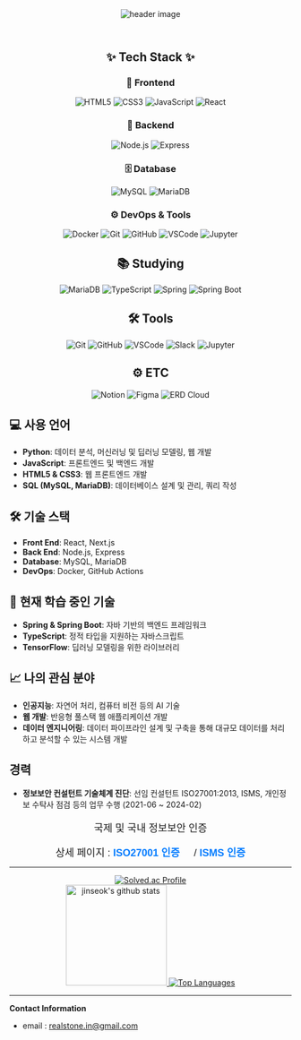<header>
  <div align="center">
    <img src="https://capsule-render.vercel.app/api?type=venom&color=CCFFFF&height=300&section=header&text=Jinseok's_GitHub&fontSize=40" alt="header image"/>
  </div>
</header>

<body>
<div align="center">

## ✨ Tech Stack ✨

### 🎨 Frontend
<img alt="HTML5" src="https://img.shields.io/badge/HTML5-E34F26.svg?&style=flat-square&logo=HTML5&logoColor=white"/>
<img alt="CSS3" src="https://img.shields.io/badge/CSS3-1572B6.svg?&style=flat-square&logo=CSS3&logoColor=white"/>
<img alt="JavaScript" src="https://img.shields.io/badge/JavaScript-F7DF1E.svg?&style=flat-square&logo=JavaScript&logoColor=white"/>
<img alt="React" src="https://img.shields.io/badge/React-61DAFB.svg?&style=flat-square&logo=React&logoColor=white"/>

### 🔧 Backend
<img alt="Node.js" src="https://img.shields.io/badge/Node.js-339933.svg?&style=flat-square&logo=Node.js&logoColor=white"/>
<img alt="Express" src="https://img.shields.io/badge/Express-000000.svg?&style=flat-square&logo=Express&logoColor=white"/>

### 🗄️ Database
<img alt="MySQL" src="https://img.shields.io/badge/MySQL-4479A1.svg?&style=flat-square&logo=MySQL&logoColor=white"/>
<img alt="MariaDB" src="https://img.shields.io/badge/MariaDB-003545.svg?&style=flat-square&logo=MariaDB&logoColor=white"/>

### ⚙️ DevOps & Tools
<img alt="Docker" src="https://img.shields.io/badge/Docker-2496ED.svg?&style=flat-square&logo=Docker&logoColor=white"/>
<img alt="Git" src="https://img.shields.io/badge/Git-F05032.svg?&style=flat-square&logo=Git&logoColor=white"/>
<img alt="GitHub" src="https://img.shields.io/badge/GitHub-181717.svg?&style=flat-square&logo=GitHub&logoColor=white"/>
<img alt="VSCode" src="https://img.shields.io/badge/VSCode-007ACC.svg?&style=flat-square&logo=VisualStudioCode&logoColor=white"/>
<img alt="Jupyter" src="https://img.shields.io/badge/Jupyter-F37626.svg?&style=flat-square&logo=Jupyter&logoColor=white"/>

</div>

<div align="center">

## 📚 Studying

<img alt="MariaDB" src ="https://img.shields.io/badge/mariadb-003545.svg?&style=flat-square&logo=MariaDB&logoColor=white"/>
<img alt="TypeScript" src ="https://img.shields.io/badge/TypeScript-007ACC.svg?&style=flat-square&logo=TypeScript&logoColor=white"/>
<img alt="Spring" src ="https://img.shields.io/badge/Spring-6DB33F.svg?&style=flat-square&logo=Spring&logoColor=white"/>
<img alt="Spring Boot" src="https://img.shields.io/badge/Spring%20Boot-6DB33F.svg?&style=flat-square&logo=Spring%20Boot&logoColor=white"/>

</div>

<div align="center">

## 🛠 Tools

<img alt="Git" src ="https://img.shields.io/badge/Git-F05032.svg?&style=flat-square&logo=Git&logoColor=white"/>
<img alt="GitHub" src ="https://img.shields.io/badge/GitHub-181717.svg?&style=flat-square&logo=GitHub&logoColor=white"/>
<img alt="VSCode" src ="https://img.shields.io/badge/VSCode-007ACC.svg?&style=flat-square&logo=VisualStudioCode&logoColor=white"/>
<img alt="Slack" src ="https://img.shields.io/badge/Slack-4A154B.svg?&style=flat-square&logo=Slack&logoColor=white"/>
<img alt="Jupyter" src ="https://img.shields.io/badge/Jupyter-F37626.svg?&style=flat-square&logo=Jupyter&logoColor=white"/>

</div>
<div align="center">

## ⚙️ ETC

<img alt="Notion" src="https://img.shields.io/badge/Notion-000000.svg?&style=flat-square&logo=Notion&logoColor=white"/>
<img alt="Figma" src="https://img.shields.io/badge/Figma-F24E1E.svg?&style=flat-square&logo=Figma&logoColor=white"/>
<img alt="ERD Cloud" src="https://img.shields.io/badge/ERD%20Cloud-5C2D91.svg?&style=flat-square&logoColor=white"/>

</div>
  <div>
    
## 💻 사용 언어

- **Python**: 데이터 분석, 머신러닝 및 딥러닝 모델링, 웹 개발
- **JavaScript**: 프론트엔드 및 백엔드 개발
- **HTML5 & CSS3**: 웹 프론트엔드 개발
- **SQL (MySQL, MariaDB)**: 데이터베이스 설계 및 관리, 쿼리 작성

## 🛠 기술 스택

- **Front End**: React, Next.js
- **Back End**: Node.js, Express
- **Database**: MySQL, MariaDB
- **DevOps**: Docker, GitHub Actions

## 🧠 현재 학습 중인 기술

- **Spring & Spring Boot**: 자바 기반의 백엔드 프레임워크
- **TypeScript**: 정적 타입을 지원하는 자바스크립트
- **TensorFlow**: 딥러닝 모델링을 위한 라이브러리

## 📈 나의 관심 분야

- **인공지능**: 자연어 처리, 컴퓨터 비전 등의 AI 기술
- **웹 개발**: 반응형 풀스택 웹 애플리케이션 개발
- **데이터 엔지니어링**: 데이터 파이프라인 설계 및 구축을 통해 대규모 데이터를 처리하고 분석할 수 있는 시스템 개발

## 경력
- **정보보안 컨설턴트 기술체계 진단**: 선임 컨설턴트
ISO27001:2013, ISMS, 개인정보 수탁사 점검 등의 업무 수행 (2021-06 ~ 2024-02)
<div align="center" style="font-size: 18px; font-family: Arial, sans-serif;">
  <p>국제 및 국내 정보보안 인증</p>
  상세 페이지 : 
  <a href='https://ksa.or.kr/ksa_kr/7011/subview.do' style="margin-right: 20px; text-decoration: none; color: #007BFF;">
    <strong>ISO27001 인증</strong>
  </a> 
   / 
  <a href='https://isms.kisa.or.kr/main/ispims/intro/' style="text-decoration: none; color: #007BFF;">
    <strong>ISMS 인증</strong>
  </a>
</div>


---
<div align="center">
  <a href="https://solved.ac/wlstjr1964/">
    <img src="http://mazassumnida.wtf/api/v2/generate_badge?boj=wlstjr1964" alt="Solved.ac Profile" />
  </a>
</div>
<div align="center">
  <a href="https://github.com/jinseok-in">
    <img style="height: 180px;" src="https://github-readme-stats.vercel.app/api?username=jinseok-in&show_icons=true&include_all_commits=true&theme=nord&hide_border=true" alt="jinseok's github stats" />
  </a>
  <a href="https://github.com/jinseok-in">
    <img src="https://github-readme-stats.vercel.app/api/top-langs/?username=jinseok-in&langs_count=10&layout=compact&theme=dark" alt="Top Languages"/>
  </a>
</div>

---

**Contact Information**

- email : realstone.in@gmail.com

  </div>
</body>

